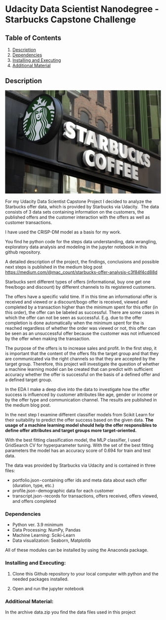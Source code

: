 # Udacity Data Scientist Nanodegree - Starbucks Capstone Challenge

## Table of Contents
1. [Description](#description)
2. [Dependencies](#dependencies)
3. [Installing and Executing](#execution)
3. [Additional Material](#additional)

<a name="descripton"></a>
## Description


![Alt-Text](./starbucks.png)



For my Udacity Data Scientist Capstone Project I decided to analyze the Starbucks offer data, which is provided by Starbucks via Udacity. 
The data consists of 3 data sets containing information on the customers, the published offers and the customer interaction with the offers as well as customer transactions.

I have used the CRISP-DM model as a basis for my work. 

You find he python code for the steps data understanding, data wrangling, exploratory data analysis and modeling in the jupyter notebook in this github repository.

A detailed description of the project, the findings, conclusions and possible next steps is published in the medium blog post https://medium.com/@mac_count/starbucks-offer-analysis-c3f84f4cd88d

Starbucks sent different types of offers (informational, buy one get one free/bogo and discount) by different channels to its registered customers.

The offers have a specific valid time. If in this time an informational offer is received and viewed or a discount/bogo offer is received, viewed and completed by a transaction higher than the minimum spent for this offer (in this order), the offer can be labeled as successful.
There are some cases in which the offer can not be seen as successful. E.g. due to the offer completion is done automatically when the minimum spent for the is reached regardless of whether the order was viewed or not, this offer can be seen as an unsuccessful offer because the customer was not influenced by the offer when making the transaction.

The purpose of the offers is to increase sales and profit. In the first step, it is important that the content of the offers fits the target group and that they are communicated via the right channels so that they are accepted by the target group. Therefore, this project will investigate the question of whether a machine learning model can be created that can predict with sufficient accuracy whether the offer is successful on the basis of a defined offer and a defined target group.

In the EDA I make a deep dive into the data to investigate how the offer success is influenced by customer attributes like age, gender or income or by the offer type and communication channel.
The results are published in the medium blog post.

In the next step I examine different classifier models from Scikit Learn for their suitability to predict the offer success based on the given data.
**The usage of a machine learning model should help the offer responsibles to define offer attributes and target groups more target-oriented.**

With the best fitting classification model, the MLP classifier, I used GridSearch CV for hyperparameter tuning. With the set of the best fitting parameters the model has an accuracy score of 0.694 for train and test data.

The data was provided by Starbucks via Udacity and is contained in three files:

- portfolio.json - containing offer ids and meta data about each offer (duration, type, etc.)
- profile.json - demographic data for each customer
- transcript.json - records for transactions, offers received, offers viewed, and offers completed


<a name="dependencies"></a>
### Dependencies

* Python ver. 3.9 minimum
* Data Processing: NumPy, Pandas
* Machine Learning: Sciki-Learn
* Data visualization: Seaborn, Matplotlib

All of these modules can be installed by using the Anaconda package.

<a name="execution"></a>
### Installing and Executing:

1. Clone this Github repository to your local computer with python and the needed packages installed.

2. Open and run the jupyter notebook

<a name="additional"></a>
### Additional Material:

In the archive data.zip you find the data files used in this project
